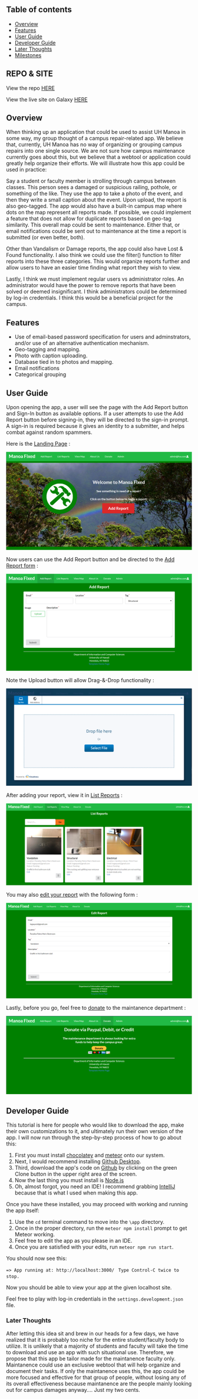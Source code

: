 ## Table of contents

* [Overview](#overview)
* [Features](#features)
* [User Guide](#user-guide)
* [Developer Guide](#developer-guide)
* [Later Thoughts](#later-thoughts)
* [Milestones](milestones.html)

## REPO & SITE

View the repo [HERE](https://github.com/manoa-fixed)

View the live site on Galaxy [HERE](http://manoafixed.meteorapp.com/#/)

## Overview 

When thinking up an application that could be used to assist UH Manoa in some way, my group thought of a campus repair-related app. We believe that, currently, UH Manoa has no way of organizing or grouping campus repairs into one single source. We are not sure how campus maintenance currently goes about this, but we believe that a webtool or application could greatly help organize their efforts. We will illustrate how this app could be used in practice:

Say a student or faculty member is strolling through campus between classes. This person sees a damaged or suspicious railing, pothole, or something of the like. They use the app to take a photo of the event, and then they write a small caption about the event. Upon upload, the report is also geo-tagged. The app would also have a built-in campus map where dots on the map represent all reports made. If possible, we could implement a feature that does not allow for duplicate reports based on geo-tag similarity. This overall map could be sent to maintenance. Either that, or email notifications could be sent out to maintenance at the time a report is submitted (or even better, both).

Other than Vandalism or Damage reports, the app could also have Lost & Found functionality. I also think we could use the filter() function to filter reports into these three categories. This would organize reports further and allow users to have an easier time finding what report they wish to view.

Lastly, I think we must implement regular users vs administrator roles. An administrator would have the power to remove reports that have been solved or deemed insignificant. I think administrators could be determined by log-in credentials. I think this would be a beneficial project for the campus.

## Features

* Use of email-based password specification for users and adminstrators, and/or use of an alternative authentication mechanism.
* Geo-tagging and mapping.
* Photo with caption uploading. 
* Database tied in to photos and mapping.
* Email notifications
* Categorical grouping

## User Guide

Upon opening the app, a user will see the page with the Add Report button and Sign-In button as available options. If a user attempts to use the Add Report button before signing-in, they will be directed to the sign-in prompt. A sign-in is required because it gives an identity to a submitter, and helps combat against random spammers.

Here is the [Landing Page](http://manoafixed.meteorapp.com/#/) :

<img src="newLanding.PNG">

Now users can use the Add Report button and be directed to the [Add Report form](http://manoafixed.meteorapp.com/#/add) :

<img src="newadd.PNG">

Note the Upload button will allow Drag-&-Drop functionality :

<img src="dropzone.PNG">

After adding your report, view it in [List Reports](http://manoafixed.meteorapp.com/#/list) :

<img src="listreports.PNG">

You may also [edit your report](http://manoafixed.meteorapp.com/#/edit/kcxGBQEmfePWuYG3c) with the following form :

<img src="edit.PNG">

Lastly, before you go, feel free to [donate](http://manoafixed.meteorapp.com/#/donate) to the maintanence department :

<img src="donate.PNG">

## Developer Guide

This tutorial is here for people who would like to download the app, make their own customizations to it, and ultimately run their own version of the app. I will now run through the step-by-step process of how to go about this:

1. First you must install [chocolatey](https://chocolatey.org/install) and [meteor](https://www.meteor.com/install) onto our system.
2. Next, I would recommend installing [Github Desktop](https://desktop.github.com/).
3. Third, download the app's code on [Github](https://github.com/manoa-fixed/manoa-fixed) by clicking on the green Clone button in the upper right area of the screen.
4. Now the last thing you must install is [Node.js](https://www.npmjs.com/get-npm)
5. Oh, almost forgot, you need an IDE! I recommend grabbing [IntelliJ](https://www.jetbrains.com/idea/download/) because that is what I used when making this app.

Once you have these installed, you may proceed with working and running the app itself:

1. Use the `cd` terminal command to move into the `\app` directory. 
2. Once in the proper directory, run the `meteor npm install` prompt to get Meteor working.
3. Feel free to edit the app as you please in an IDE.
4. Once you are satisfied with your edits, run `meteor npm run start`.

You should now see this:

`=> App running at: http://localhost:3000/`
  ` Type Control-C twice to stop.`
   
Now you should be able to view your app at the given localhost site.

Feel free to play with log-in credentials in the `settings.development.json` file.

### Later Thoughts

After letting this idea sit and brew in our heads for a few days, we have realized that it is probably too niche for the entire student/faculty body to utilize. It is unlikely that a majority of students and faculty will take the time to download and use an app with such situational use. Therefore, we propose that this app be tailor made for the maintanence faculty only. Maintanence could use an exclusive webtool that will help organize and document their tasks. If only the maintanence uses this, the app could be more focused and effective for that group of people, without losing any of its overall effectiveness because maintanence are the people mainly looking out for campus damages anyway…. Just my two cents.







